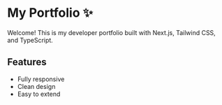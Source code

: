 # My Portfolio ✨
Welcome! This is my developer portfolio built with Next.js, Tailwind CSS, and TypeScript.

## Features
- Fully responsive
- Clean design
- Easy to extend

